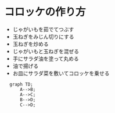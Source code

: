 # コロッケの作り方

 * じゃがいもを茹でてつぶす
 * 玉ねぎをみじん切りにする
 * 玉ねぎを炒める
 * じゃがいもと玉ねぎを混ぜる
 * 手にサラダ油を塗って丸める
 * 油で揚げる
 * お皿にサラダ菜を敷いてコロッケを乗せる

```mermaid
  graph TD;
      A-->B;
      A-->C;
      B-->D;
      C-->D;
```
